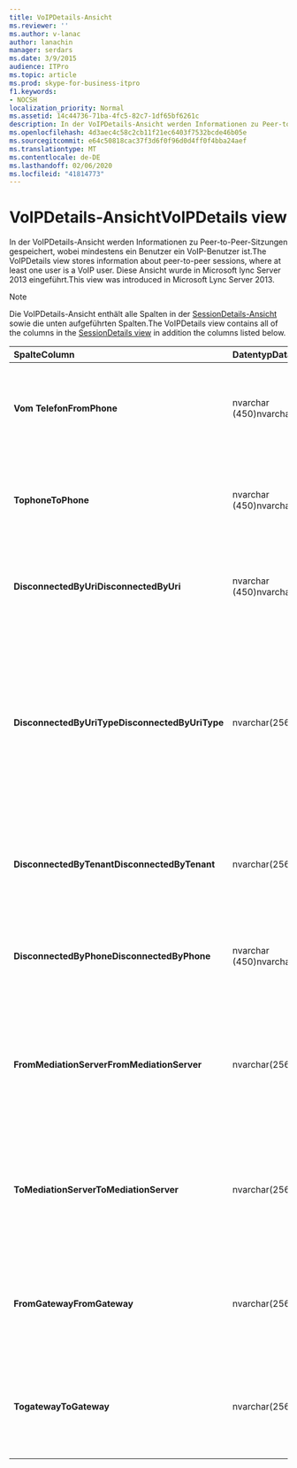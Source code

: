 ```yaml
---
title: VoIPDetails-Ansicht
ms.reviewer: ''
ms.author: v-lanac
author: lanachin
manager: serdars
ms.date: 3/9/2015
audience: ITPro
ms.topic: article
ms.prod: skype-for-business-itpro
f1.keywords:
- NOCSH
localization_priority: Normal
ms.assetid: 14c44736-71ba-4fc5-82c7-1df65bf6261c
description: In der VoIPDetails-Ansicht werden Informationen zu Peer-to-Peer-Sitzungen gespeichert, wobei mindestens ein Benutzer ein VoIP-Benutzer ist. Diese Ansicht wurde in Microsoft lync Server 2013 eingeführt.
ms.openlocfilehash: 4d3aec4c58c2cb11f21ec6403f7532bcde46b05e
ms.sourcegitcommit: e64c50818cac37f3d6f0f96d0d4ff0f4bba24aef
ms.translationtype: MT
ms.contentlocale: de-DE
ms.lasthandoff: 02/06/2020
ms.locfileid: "41814773"
---
```

# <a name="voipdetails-view"></a><span data-ttu-id="cadda-104">VoIPDetails-Ansicht</span><span class="sxs-lookup"><span data-stu-id="cadda-104">VoIPDetails view</span></span>
 
<span data-ttu-id="cadda-105">In der VoIPDetails-Ansicht werden Informationen zu Peer-to-Peer-Sitzungen gespeichert, wobei mindestens ein Benutzer ein VoIP-Benutzer ist.</span><span class="sxs-lookup"><span data-stu-id="cadda-105">The VoIPDetails view stores information about peer-to-peer sessions, where at least one user is a VoIP user.</span></span> <span data-ttu-id="cadda-106">Diese Ansicht wurde in Microsoft lync Server 2013 eingeführt.</span><span class="sxs-lookup"><span data-stu-id="cadda-106">This view was introduced in Microsoft Lync Server 2013.</span></span>
  
> [!NOTE]
> <span data-ttu-id="cadda-107">Die VoIPDetails-Ansicht enthält alle Spalten in der [SessionDetails-Ansicht](sessiondetails-0.md) sowie die unten aufgeführten Spalten.</span><span class="sxs-lookup"><span data-stu-id="cadda-107">The VoIPDetails view contains all of the columns in the [SessionDetails view](sessiondetails-0.md) in addition the columns listed below.</span></span>
  
|<span data-ttu-id="cadda-108">**Spalte**</span><span class="sxs-lookup"><span data-stu-id="cadda-108">**Column**</span></span>|<span data-ttu-id="cadda-109">**Datentyp**</span><span class="sxs-lookup"><span data-stu-id="cadda-109">**Data Type**</span></span>|<span data-ttu-id="cadda-110">**Details**</span><span class="sxs-lookup"><span data-stu-id="cadda-110">**Details**</span></span>|
|:-----|:-----|:-----|
|<span data-ttu-id="cadda-111">**Vom Telefon**</span><span class="sxs-lookup"><span data-stu-id="cadda-111">**FromPhone**</span></span> <br/> |<span data-ttu-id="cadda-112">nvarchar (450)</span><span class="sxs-lookup"><span data-stu-id="cadda-112">nvarchar(450)</span></span>  <br/> |<span data-ttu-id="cadda-113">Telefon-URI des Benutzers, der die Sitzung gestartet hat.</span><span class="sxs-lookup"><span data-stu-id="cadda-113">Phone URI of the user who started the session.</span></span>  <br/> |
|<span data-ttu-id="cadda-114">**Tophone**</span><span class="sxs-lookup"><span data-stu-id="cadda-114">**ToPhone**</span></span> <br/> |<span data-ttu-id="cadda-115">nvarchar (450)</span><span class="sxs-lookup"><span data-stu-id="cadda-115">nvarchar(450)</span></span>  <br/> |<span data-ttu-id="cadda-116">Telefon-URI des Benutzers, der der Sitzung beigetreten ist.</span><span class="sxs-lookup"><span data-stu-id="cadda-116">Phone URI of the user who joined the session.</span></span>  <br/> |
|<span data-ttu-id="cadda-117">**DisconnectedByUri**</span><span class="sxs-lookup"><span data-stu-id="cadda-117">**DisconnectedByUri**</span></span> <br/> |<span data-ttu-id="cadda-118">nvarchar (450)</span><span class="sxs-lookup"><span data-stu-id="cadda-118">nvarchar(450)</span></span>  <br/> |<span data-ttu-id="cadda-119">Der URI des Benutzers, der die Sitzung getrennt hat.</span><span class="sxs-lookup"><span data-stu-id="cadda-119">URI of the user who disconnected the session.</span></span>  <br/> |
|<span data-ttu-id="cadda-120">**DisconnectedByUriType**</span><span class="sxs-lookup"><span data-stu-id="cadda-120">**DisconnectedByUriType**</span></span> <br/> |<span data-ttu-id="cadda-121">nvarchar(256)</span><span class="sxs-lookup"><span data-stu-id="cadda-121">nvarchar(256)</span></span>  <br/> |<span data-ttu-id="cadda-122">Der Typ des URIs des Benutzers, der die Sitzung getrennt hat.</span><span class="sxs-lookup"><span data-stu-id="cadda-122">Type of URI of the user who disconnected the session.</span></span> <span data-ttu-id="cadda-123">Weitere Informationen finden Sie in der [UriTypes-Tabelle](uritypes.md) .</span><span class="sxs-lookup"><span data-stu-id="cadda-123">See the [UriTypes table](uritypes.md) for more information.</span></span> <br/> |
|<span data-ttu-id="cadda-124">**DisconnectedByTenant**</span><span class="sxs-lookup"><span data-stu-id="cadda-124">**DisconnectedByTenant**</span></span> <br/> |<span data-ttu-id="cadda-125">nvarchar(256)</span><span class="sxs-lookup"><span data-stu-id="cadda-125">nvarchar(256)</span></span>  <br/> |<span data-ttu-id="cadda-126">Der Mandant des Benutzers, der die Sitzung getrennt hat.</span><span class="sxs-lookup"><span data-stu-id="cadda-126">Tenant of the user who disconnected the session.</span></span>  <br/> |
|<span data-ttu-id="cadda-127">**DisconnectedByPhone**</span><span class="sxs-lookup"><span data-stu-id="cadda-127">**DisconnectedByPhone**</span></span> <br/> |<span data-ttu-id="cadda-128">nvarchar (450)</span><span class="sxs-lookup"><span data-stu-id="cadda-128">nvarchar(450)</span></span>  <br/> |<span data-ttu-id="cadda-129">Telefon-URI des Benutzers, der die Sitzung getrennt hat.</span><span class="sxs-lookup"><span data-stu-id="cadda-129">Phone URI of the user who disconnected the session.</span></span>  <br/> |
|<span data-ttu-id="cadda-130">**FromMediationServer**</span><span class="sxs-lookup"><span data-stu-id="cadda-130">**FromMediationServer**</span></span> <br/> |<span data-ttu-id="cadda-131">nvarchar(256)</span><span class="sxs-lookup"><span data-stu-id="cadda-131">nvarchar(256)</span></span>  <br/> |<span data-ttu-id="cadda-132">Der von dem Benutzer, der die Sitzung gestartet hat, verwendete Vermittlungs Server.</span><span class="sxs-lookup"><span data-stu-id="cadda-132">Mediation Server used by the user who started the session.</span></span>  <br/> |
|<span data-ttu-id="cadda-133">**ToMediationServer**</span><span class="sxs-lookup"><span data-stu-id="cadda-133">**ToMediationServer**</span></span> <br/> |<span data-ttu-id="cadda-134">nvarchar(256)</span><span class="sxs-lookup"><span data-stu-id="cadda-134">nvarchar(256)</span></span>  <br/> |<span data-ttu-id="cadda-135">Vermittlungs Server, der von dem Benutzer verwendet wird, der der Sitzung beigetreten ist.</span><span class="sxs-lookup"><span data-stu-id="cadda-135">Mediation Server used by the user who joined the session.</span></span>  <br/> |
|<span data-ttu-id="cadda-136">**FromGateway**</span><span class="sxs-lookup"><span data-stu-id="cadda-136">**FromGateway**</span></span> <br/> |<span data-ttu-id="cadda-137">nvarchar(256)</span><span class="sxs-lookup"><span data-stu-id="cadda-137">nvarchar(256)</span></span>  <br/> |<span data-ttu-id="cadda-138">Gateway, das vom Benutzer verwendet wird, der die Sitzung gestartet hat.</span><span class="sxs-lookup"><span data-stu-id="cadda-138">Gateway used by the user who started the session.</span></span>  <br/> |
|<span data-ttu-id="cadda-139">**Togateway**</span><span class="sxs-lookup"><span data-stu-id="cadda-139">**ToGateway**</span></span> <br/> |<span data-ttu-id="cadda-140">nvarchar(256)</span><span class="sxs-lookup"><span data-stu-id="cadda-140">nvarchar(256)</span></span>  <br/> |<span data-ttu-id="cadda-141">Gateway, das vom Benutzer verwendet wird, der der Sitzung beigetreten ist.</span><span class="sxs-lookup"><span data-stu-id="cadda-141">Gateway used by the user who joined the session.</span></span>  <br/> |
   

